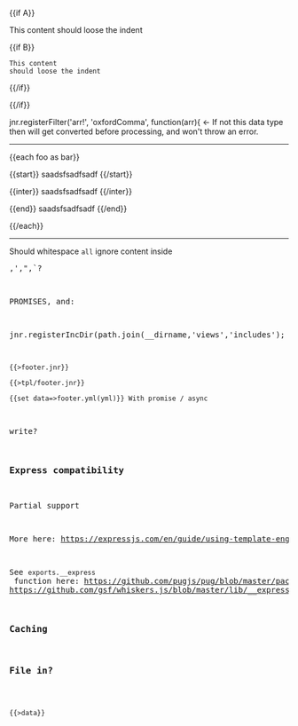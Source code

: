 {{if A}}

  This content
  should loose the indent
  
  {{if B}}
  
    This content
    should loose the indent

  {{/if}}

{{/if}}


jnr.registerFilter('arr!', 'oxfordComma', function(arr){ <- If not this data type then will get converted before processing, and won't throw an error.


- - - - - - - - - - - - - - - -

{{each foo as bar}}

{{start}} 
saadsfsadfsadf
{{/start}}

{{inter}} 
saadsfsadfsadf
{{/inter}}

{{end}} 
saadsfsadfsadf
{{/end}}

{{/each}}

- - - - - - - - - - - - - - - -

Should whitespace `all` ignore content inside <pre>,',",`?

PROMISES, and:


jnr.registerIncDir(path.join(__dirname,'views','includes');

``` jnr
{{>footer.jnr}}

{{>tpl/footer.jnr}}

{{set data=>footer.yml(yml)}} With promise / async 
```

write?

### Express compatibility

Partial support

More here:
https://expressjs.com/en/guide/using-template-engines.html

See `exports.__express` function here:
https://github.com/pugjs/pug/blob/master/packages/pug/lib/index.js
https://github.com/gsf/whiskers.js/blob/master/lib/__express.js

### Caching

### File in?

```

{{>data}}
```
